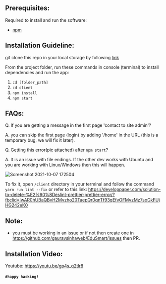 ## Prerequisites:

Required to install and run the software:

- [npm](https://www.npmjs.com/get-npm)


## Installation Guideline:
 
 git clone this repo in your local storage by following [link](https://docs.github.com/en/repositories/creating-and-managing-repositories/cloning-a-repository)
 
 From the project folder, run these commands in console (terminal) to install dependencies and run the app:
 
 1. `cd [folder_path]`
 2. `cd client`
 3. `npm install`
 4. `npm start`
 
## FAQs: 
Q. If you are getting a message in the first page 'contact to site admin'?

A. you can skip the first page (login) by adding '/home' in the URL (this is a temporary bug, we will fix it later).

Q. Getting this error(pic attached) after `npm start`?

A. It is an issue with file endings. If the other dev works with Ubuntu and you are working with Linux/Windows then this will happen.

![Screenshot 2021-10-07 172504](https://user-images.githubusercontent.com/75125943/136379375-b82cae32-cc97-4876-99e4-2655dea2e5fd.png)

To fix it, open `/client` directory in your terminal and follow the command `yarn run lint --fix` or refer to this link: https://developpaper.com/solution-to-delete-%E2%90%8Deslint-prettier-prettier-error/?fbclid=IwAR0hUBaQBvH2Mvzho20TaepQr0qnTf93qEfvOFMvzMz7soGkFUjHG242eK0



## Note:
- you must be working in an issue or if not then create one in https://github.com/gauravsinhaweb/EduSmart/issues then PR.
 
 ## Installation Video:
 Youtube: https://youtu.be/gp4s_q2tlr8
 #### `#happy hacking!`
